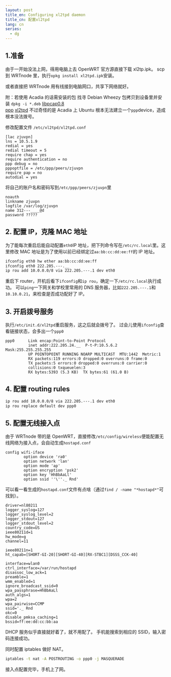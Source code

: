```yaml
---
layout: post
title_en: Configuring xl2tpd daemon
title_cn: 配置xl2tpd
lang: cn
series:
  - dg
---
```


## 1.准备

由于一开始没法上网，得用电脑上去 OpenWRT 官方源直接下载 xl2tp.ipk。
scp 到 WRTnode 里，执行`opkg install xl2tpd.ipk`安装。

或者直接把 WRTnode 用有线接到电脑网口，共享下网络就好。

附：若使用 Acadia 的话需安装的包
找寻 Debian Wheezy 包拷贝到设备里并安装
`dpkg -i *.deb`
[libpcap0.8](http://ftp.us.debian.org/debian/pool/main/libp/libpcap/libpcap0.8_1.3.0-1_armhf.deb)  
[ppp](http://http.us.debian.org/debian/pool/main/p/ppp/ppp_2.4.5-5.1+deb7u1_armhf.deb)
[xl2tpd](http://ports.ubuntu.com/pool/universe/x/xl2tpd/xl2tpd_1.3.6+dfsg-2build1_armhf.deb)
不过奇怪的是 Acadia 上 Ubuntu 根本无法建立一个`ppp`device，造成根本没法拨号。

修改配置文件
`/etc/xl2tpd/xl2tpd.conf`

```
[lac zjuvpn]
lns = 10.5.1.9
redial = yes
redial timeout = 5
require chap = yes
require authentication = no
ppp debug = no
pppoptfile = /etc/ppp/peers/zjuvpn
require pap = no
autodial = yes
```

将自己的账户名和密码写到`/etc/ppp/peers/zjuvpn`里

```
noauth
linkname zjuvpn
logfile /var/log/zjuvpn
name 312---____@d
password ?????
```

## 2. 配置 IP，克隆 MAC 地址

为了能每次重启后能自动配置`eth0`IP 地址，把下列命令写在`/etc/rc.local`里。这里修改 MAC 地址是为了使用以前已经绑定过`aa:bb:cc:dd:ee:ff`的 IP 地址。

```bash
ifconfig eth0 hw ether aa:bb:cc:dd:ee:ff
ifconfig eth0 222.205.---.__
ip rou add 10.0.0.0/8 via 222.205.---.1 dev eth0
```

重启下 router，开机后看下`ifconfig`和`ip rou`，确定一下`/etc/rc.local`执行成功。
可以`ping`一下网关和学校里常用的 DNS 服务器，比如`222.205.---.1`和`10.10.0.21`，来检查是否成功配好了 IP。

## 3. 开启拨号服务

执行`/etc/init.d/xl2tpd`重启服务，这之后就会拨号了。
过会儿使用`ifconfig`查看链接状态，会多出一个`ppp0`

```
ppp0      Link encap:Point-to-Point Protocol
          inet addr:222.205.24.__  P-t-P:10.5.6.2  Mask:255.255.255.255
          UP POINTOPOINT RUNNING NOARP MULTICAST  MTU:1442  Metric:1
          RX packets:119 errors:0 dropped:0 overruns:0 frame:0
          TX packets:5 errors:0 dropped:0 overruns:0 carrier:0
          collisions:0 txqueuelen:3
          RX bytes:5393 (5.3 KB)  TX bytes:61 (61.0 B)
```

## 4. 配置 routing rules

```bash
ip rou add 10.0.0.0/8 via 222.205.---.1 dev eth0
ip rou replace default dev ppp0
```

## 5. 配置无线接入点

由于 WRTnode 带的是 OpenWRT，直接修改`/etc/config/wireless`便能配置无线网络为接入点，会自动生成`hostapd.conf`

```
config wifi-iface
        option device 'ra0'
        option network 'lan'
        option mode 'ap'
        option encryption 'psk2'
        option key 'HhBbAaLl'
        option ssid ''\''._ Rnd'
```

可以看一看生成的`hostapd.conf`文件有点啥（通过`find / -name "*hostapd*"`可找到）。

```
driver=nl80211
logger_syslog=127
logger_syslog_level=2
logger_stdout=127
logger_stdout_level=2
country_code=US
ieee80211d=1
hw_mode=g
channel=11

ieee80211n=1
ht_capab=[SHORT-GI-20][SHORT-GI-40][RX-STBC1][DSSS_CCK-40]

interface=wlan0
ctrl_interface=/var/run/hostapd
disassoc_low_ack=1
preamble=1
wmm_enabled=1
ignore_broadcast_ssid=0
wpa_passphrase=HhBbAaLl
auth_algs=1
wpa=2
wpa_pairwise=CCMP
ssid='._ Rnd
okc=0
disable_pmksa_caching=1
bssid=ff:ee:dd:cc:bb:aa
```

DHCP 服务似乎直接就好着了，就不用配了。
手机能搜索到相应的 SSID，输入密码连接成功。

同时配置 iptables 做好 NAT。

```bash
iptables -t nat -A POSTROUTING -o ppp0 -j MASQUERADE
```

接入点配置完毕，手机上了网。
